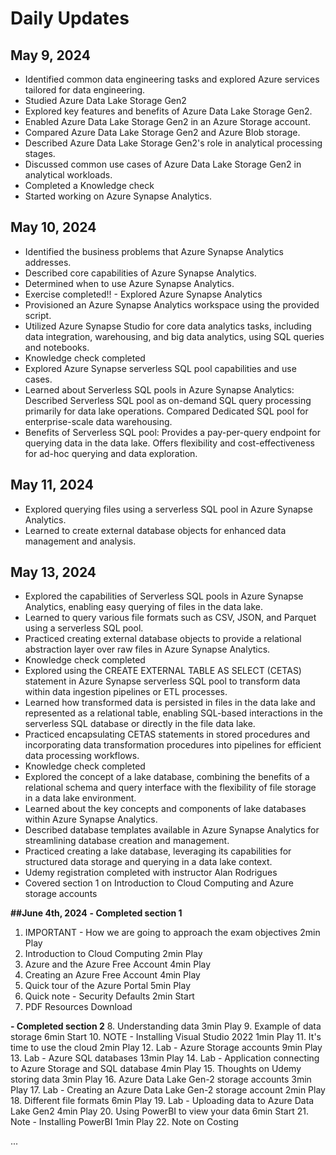 # Daily Updates

## May 9, 2024
- Identified common data engineering tasks and explored Azure services tailored for data engineering.
- Studied Azure Data Lake Storage Gen2
- Explored key features and benefits of Azure Data Lake Storage Gen2.
- Enabled Azure Data Lake Storage Gen2 in an Azure Storage account.
- Compared Azure Data Lake Storage Gen2 and Azure Blob storage.
- Described Azure Data Lake Storage Gen2's role in analytical processing stages.
- Discussed common use cases of Azure Data Lake Storage Gen2 in analytical workloads.
- Completed a Knowledge check
- Started working on Azure Synapse Analytics.

## May 10, 2024
- Identified the business problems that Azure Synapse Analytics addresses.
- Described core capabilities of Azure Synapse Analytics.
- Determined when to use Azure Synapse Analytics.
- Exercise completed!! - Explored Azure Synapse Analytics
- Provisioned an Azure Synapse Analytics workspace using the provided script.
- Utilized Azure Synapse Studio for core data analytics tasks, including data integration, warehousing, and big data analytics, using SQL queries and notebooks.
- Knowledge check completed
- Explored Azure Synapse serverless SQL pool capabilities and use cases.
- Learned about Serverless SQL pools in Azure Synapse Analytics: Described Serverless SQL pool as on-demand SQL query processing primarily for data lake operations. Compared Dedicated SQL pool for enterprise-scale data warehousing.
- Benefits of Serverless SQL pool: Provides a pay-per-query endpoint for querying data in the data lake. Offers flexibility and cost-effectiveness for ad-hoc querying and data exploration.

## May 11, 2024
- Explored querying files using a serverless SQL pool in Azure Synapse Analytics.
- Learned to create external database objects for enhanced data management and analysis.

## May 13, 2024
- Explored the capabilities of Serverless SQL pools in Azure Synapse Analytics, enabling easy querying of files in the data lake.
- Learned to query various file formats such as CSV, JSON, and Parquet using a serverless SQL pool.
- Practiced creating external database objects to provide a relational abstraction layer over raw files in Azure Synapse Analytics.
- Knowledge check completed
- Explored using the CREATE EXTERNAL TABLE AS SELECT (CETAS) statement in Azure Synapse serverless SQL pool to transform data within data ingestion pipelines or ETL processes.
- Learned how transformed data is persisted in files in the data lake and represented as a relational table, enabling SQL-based interactions in the serverless SQL database or directly in the file data lake.
- Practiced encapsulating CETAS statements in stored procedures and incorporating data transformation procedures into pipelines for efficient data processing workflows.
- Knowledge check completed
- Explored the concept of a lake database, combining the benefits of a relational schema and query interface with the flexibility of file storage in a data lake environment.
- Learned about the key concepts and components of lake databases within Azure Synapse Analytics.
- Described database templates available in Azure Synapse Analytics for streamlining database creation and management.
- Practiced creating a lake database, leveraging its capabilities for structured data storage and querying in a data lake context.
- Udemy registration completed with instructor Alan Rodrigues
- Covered section 1 on  Introduction to Cloud Computing and Azure storage accounts


**##June 4th, 2024**
**- Completed section 1**
1. IMPORTANT - How we are going to approach the exam objectives
2min
Play
2. Introduction to Cloud Computing
2min
Play
3. Azure and the Azure Free Account
4min
Play
4. Creating an Azure Free Account
4min
Play
5. Quick tour of the Azure Portal
5min
Play
6. Quick note - Security Defaults
2min
Start
7. PDF Resources Download

**- Completed section 2**
8. Understanding data
3min
Play
9. Example of data storage
6min
Start
10. NOTE - Installing Visual Studio 2022
1min
Play
11. It's time to use the cloud
2min
Play
12. Lab - Azure Storage accounts
9min
Play
13. Lab - Azure SQL databases
13min
Play
14. Lab - Application connecting to Azure Storage and SQL database
4min
Play
15. Thoughts on Udemy storing data
3min
Play
16. Azure Data Lake Gen-2 storage accounts
3min
Play
17. Lab - Creating an Azure Data Lake Gen-2 storage account
2min
Play
18. Different file formats
6min
Play
19. Lab - Uploading data to Azure Data Lake Gen2
4min
Play
20. Using PowerBI to view your data
6min
Start
21. Note - Installing PowerBI
1min
Play
22. Note on Costing

...
